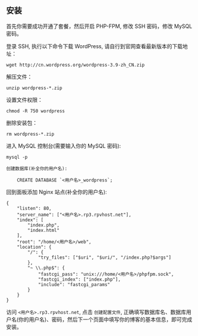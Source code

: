 ## 安装
首先你需要成功开通了套餐，然后开启 PHP-FPM, 修改 SSH 密码，修改 MySQL 密码。

登录 SSH, 执行以下命令下载 WordPress, 请自行到官网查看最新版本的下载地址：

    wget http://cn.wordpress.org/wordpress-3.9-zh_CN.zip

解压文件：

    unzip wordpress-*.zip

设置文件权限：

    chmod -R 750 wordpress

删除安装包：

    rm wordpress-*.zip

进入 MySQL 控制台(需要输入你的 MySQL 密码):

    mysql -p

    创建数据库(补全你的用户名):

        CREATE DATABASE `<用户名>_wordpress`;

回到面板添加 Nginx 站点(补全你的用户名):

    {
        "listen": 80,
        "server_name": ["<用户名>.rp3.rpvhost.net"],
        "index": [
            "index.php",
            "index.html"
        ],
        "root": "/home/<用户名>/web",
        "location": {
            "/": {
                "try_files": ["$uri", "$uri/", "/index.php?$args"]
            },
            "~ \\.php$": {
                "fastcgi_pass": "unix:///home/<用户名>/phpfpm.sock",
                "fastcgi_index": ["index.php"],
                "include": "fastcgi_params"
            }
        }
    }

访问 `<用户名>.rp3.rpvhost.net`, 点击 `创建配置文件`, 正确填写数据库名、数据库用户名(你的用户名)、密码，然后下一个页面中填写你的博客的基本信息，即可完成安装。

